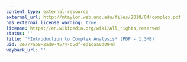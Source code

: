 ```yaml
---
content_type: external-resource
external_url: http://mtaylor.web.unc.edu/files/2018/04/complex.pdf
has_external_license_warning: true
license: https://en.wikipedia.org/wiki/All_rights_reserved
status: ''
title: '*Introduction to Complex Analysis* (PDF - 1.3MB)'
uid: 2e777ab9-2ad9-4574-b5df-ed1caa0d094d
wayback_url: ''
---
```

